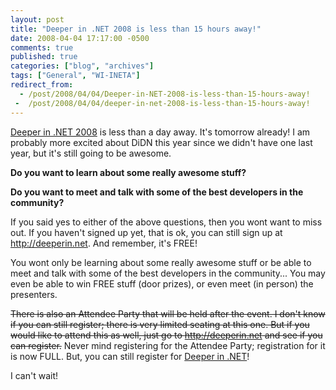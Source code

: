 ```yaml
---
layout: post
title: "Deeper in .NET 2008 is less than 15 hours away!"
date: 2008-04-04 17:17:00 -0500
comments: true
published: true
categories: ["blog", "archives"]
tags: ["General", "WI-INETA"]
redirect_from: 
  - /post/2008/04/04/Deeper-in-NET-2008-is-less-than-15-hours-away!
 -  /post/2008/04/04/deeper-in-net-2008-is-less-than-15-hours-away!
---
```

<!-- more -->
<p>
<a href="http://deeperin.net" title="Deeper in .NET 2008 by the Wisconsin .NET Users Group">Deeper in .NET 2008</a> is less than a day away. It&#39;s tomorrow already! I am probably more excited about DiDN this year since we didn&#39;t have one last year, but it&#39;s still going to be awesome. 
</p>
<p>
<strong>Do you want to learn about some really awesome stuff?</strong>&nbsp;<strong>&nbsp;</strong> 
</p>
<p>
<strong>Do you want to meet and talk with&nbsp;some of the best developers in the community?</strong> 
</p>
<p>
If you said yes to either of the above questions, then you wont want to miss out. If you haven&#39;t signed up yet, that is ok, you can still sign up at <a href="http://deeperin.net/">http://deeperin.net</a>. And remember, it&#39;s FREE! 
</p>
<p>
You wont only be learning about some really awesome stuff or be able to meet and talk with some of the best developers in the community... You may even be able to win FREE stuff (door prizes), or even meet (in person) the presenters. 
</p>
<p>
<strike>There is also an Attendee Party that will be held after the event. I don&#39;t know if you can still register; there is very limited seating at this one. But if you would like to attend this as well, just go to </strike><a href="http://deeperin.net/"><strike>http://deeperin.net</strike></a><strike> and see if you can register.</strike> Never mind registering for the Attendee Party; registration for it is now FULL. But, you can still register for <a href="http://deeperin.net">Deeper in .NET</a>!
</p>
<p>
I can&#39;t wait! 
</p>
